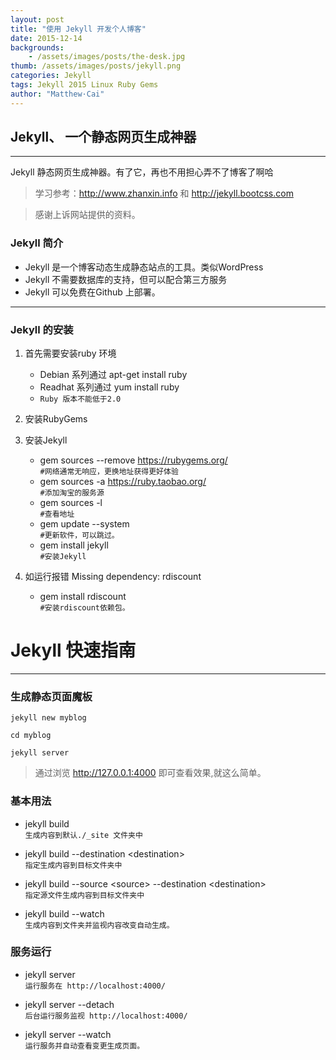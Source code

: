 ```yaml
---
layout: post
title: "使用 Jekyll 开发个人博客"
date: 2015-12-14
backgrounds:
    - /assets/images/posts/the-desk.jpg
thumb: /assets/images/posts/jekyll.png
categories: Jekyll 
tags: Jekyll 2015 Linux Ruby Gems
author: "Matthew·Cai"
---
```


## Jekyll、 一个静态网页生成神器

----

Jekyll 静态网页生成神器。有了它，再也不用担心弄不了博客了啊哈

> 学习参考：http://www.zhanxin.info 和 http://jekyll.bootcss.com

> 感谢上诉网站提供的资料。


### Jekyll 简介

- Jekyll 是一个博客动态生成静态站点的工具。类似WordPress
- Jekyll 不需要数据库的支持，但可以配合第三方服务
- Jekyll 可以免费在Github 上部署。

----

### Jekyll 的安装

1. 首先需要安装ruby 环境
	- Debian 系列通过 apt-get install ruby 
	- Readhat 系列通过 yum install ruby
	- `Ruby 版本不能低于2.0`

2. 安装RubyGems

3. 安装Jekyll
	- gem sources --remove https://rubygems.org/  
		 `#网络通常无响应，更换地址获得更好体验`
	- gem sources -a https://ruby.taobao.org/  
		 `#添加淘宝的服务源`
	- gem sources -l  
		 `#查看地址`
	- gem update --system  
		 `#更新软件，可以跳过。`
	- gem install jekyll  
		 `#安装Jekyll`

4. 如运行报错 Missing dependency: rdiscount
	- gem install rdiscount  
		 `#安装rdiscount依赖包。`


# Jekyll 快速指南

----

###  生成静态页面魔板

	jekyll new myblog
	
	cd myblog

	jekyll server

> 通过浏览 http://127.0.0.1:4000 即可查看效果,就这么简单。



### **基本用法**

- jekyll build  
	`生成内容到默认./_site 文件夹中`

- jekyll build --destination \<destination\>  
	`指定生成内容到目标文件夹中`

- jekyll build --source \<source\> --destination \<destination\>  
	`指定源文件生成内容到目标文件夹中`

- jekyll build --watch  
	`生成内容到文件夹并监视内容改变自动生成。`

### **服务运行**

- jekyll server  
	`运行服务在 http://localhost:4000/`

- jekyll server --detach  
	`后台运行服务监视 http://localhost:4000/`

- jekyll server --watch  
	`运行服务并自动查看变更生成页面。`

